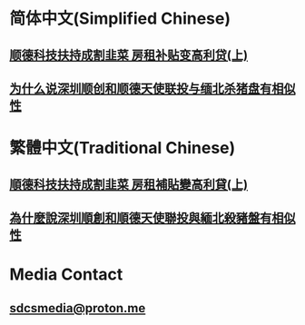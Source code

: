 # 简体中文(Simplified Chinese)
## [顺德科技扶持成割韭菜 房租补贴变高利贷(上)](https://github.com/baiesl/InnovationPredicament/blob/main/README.ZH-CN.md)
## [为什么说深圳顺创和顺德天使联投与缅北杀猪盘有相似性](https://github.com/baiesl/InnovationPredicament/blob/main/shunde-pig-butchering-investment-model.ZH-CN.md)

# 繁體中文(Traditional Chinese)
## [順德科技扶持成割韭菜 房租補貼變高利貸(上)](https://github.com/baiesl/InnovationPredicament/blob/main/README.ZH-HK.md)
## [為什麼說深圳順創和順德天使聯投與緬北殺豬盤有相似性](https://github.com/baiesl/InnovationPredicament/blob/main/shunde-pig-butchering-investment-model.ZH-HK.md)

# Media Contact
## sdcsmedia@proton.me
